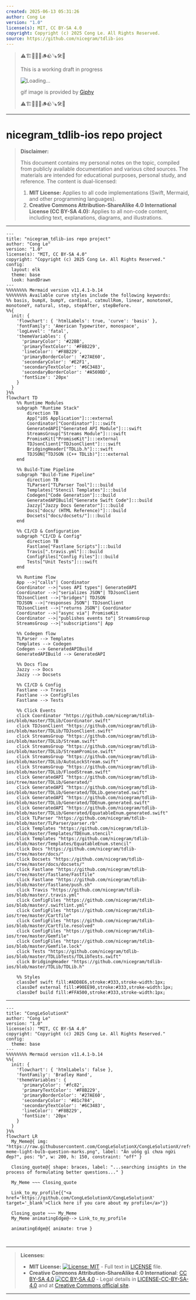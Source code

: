 ```yaml
---
created: 2025-06-13 05:31:26
author: Cong Le
version: "1.0"
license(s): MIT, CC BY-SA 4.0
copyright: Copyright (c) 2025 Cong Le. All Rights Reserved.
source: https://github.com/nicegram/tdlib-ios
---
```



> ⚠️🏗️🚧🦺🧱🪵🪨🪚🛠️👷
> 
> This is a working draft in progress
> 
> ![Loading...](https://media2.giphy.com/media/v1.Y2lkPTc5MGI3NjExMXVjejV3dnVjc2o5MXd3eXBvcDR1cHlzbHQ1Z2R6YjY0ZHpmdjJ6OCZlcD12MV9pbnRlcm5hbF9naWZfYnlfaWQmY3Q9Zw/hL9q5k9dk9l0wGd4e0/giphy.gif)
>
> gif image is provided by [Giphy](https://giphy.com)
> 
> ⚠️🏗️🚧🦺🧱🪵🪨🪚🛠️👷


----



# nicegram_tdlib-ios repo project
> **Disclaimer:**
>
> This document contains my personal notes on the topic,
> compiled from publicly available documentation and various cited sources.
> The materials are intended for educational purposes, personal study, and reference.
> The content is dual-licensed:
> 1. **MIT License:** Applies to all code implementations (Swift, Mermaid, and other programming languages).
> 2. **Creative Commons Attribution-ShareAlike 4.0 International License (CC BY-SA 4.0):** Applies to all non-code content, including text, explanations, diagrams, and illustrations.
---


```mermaid
---
title: "nicegram_tdlib-ios repo project"
author: "Cong Le"
version: "1.0"
license(s): "MIT, CC BY-SA 4.0"
copyright: "Copyright (c) 2025 Cong Le. All Rights Reserved."
config:
  layout: elk
  theme: base
  look: handDrawn
---
%%%%%%%% Mermaid version v11.4.1-b.14
%%%%%%%% Available curve styles include the following keywords:
%% basis, bumpX, bumpY, cardinal, catmullRom, linear, monotoneX, monotoneY, natural, step, stepAfter, stepBefore.
%%{
  init: {
    'flowchart': { 'htmlLabels': true, 'curve': 'basis' },
    'fontFamily': 'American Typewriter, monospace',
    'logLevel': 'fatal',
    'themeVariables': {
      'primaryColor': '#22BB',
      'primaryTextColor': '#F8B229',
      'lineColor': '#F8B229',
      'primaryBorderColor': '#27AE60',
      'secondaryColor': '#E2F1',
      'secondaryTextColor': '#6C3483',
      'secondaryBorderColor': '#A569BD',
      'fontSize': '20px'
    }
  }
}%%
flowchart TD
    %% Runtime Modules
    subgraph "Runtime Stack"
        direction TB
        App["iOS Application"]:::external
        Coordinator["Coordinator"]:::swift
        GeneratedAPI["Generated API Module"]:::swift
        StreamsGroup["Streams Module"]:::swift
        PromiseKit["PromiseKit"]:::external
        TDJsonClient["TDJsonClient"]:::swift
        BridgingHeader["TDLib.h"]:::swift
        TDJSON["TDJSON (C++ TDLib)"]:::external
    end

    %% Build-Time Pipeline
    subgraph "Build-Time Pipeline"
        direction TB
        TLParser["TLParser Tool"]:::build
        Templates["Stencil Templates"]:::build
        Codegen["Code Generation"]:::build
        GeneratedAPIBuild["Generate Swift Code"]:::build
        Jazzy["Jazzy Docs Generator"]:::build
        Docs["docs/ (HTML Reference)"]:::build
        Docsets["docs/docsets/"]:::build
    end

    %% CI/CD & Configuration
    subgraph "CI/CD & Config"
        direction TB
        Fastlane["Fastlane Scripts"]:::build
        Travis[".travis.yml"]:::build
        ConfigFiles["Config Files"]:::build
        Tests["Unit Tests"]:::swift
    end

    %% Runtime flow
    App -->|"calls"| Coordinator
    Coordinator -->|"uses API types"| GeneratedAPI
    Coordinator -->|"serializes JSON"| TDJsonClient
    TDJsonClient -->|"bridges"| TDJSON
    TDJSON -->|"responses JSON"| TDJsonClient
    TDJsonClient -->|"returns JSON"| Coordinator
    Coordinator -->|"async via"| PromiseKit
    Coordinator -->|"publishes events to"| StreamsGroup
    StreamsGroup -->|"subscriptions"| App

    %% Codegen flow
    TLParser --> Templates
    Templates --> Codegen
    Codegen --> GeneratedAPIBuild
    GeneratedAPIBuild --> GeneratedAPI

    %% Docs flow
    Jazzy --> Docs
    Jazzy --> Docsets

    %% CI/CD & Config
    Fastlane --> Travis
    Fastlane --> ConfigFiles
    Fastlane --> Tests

    %% Click Events
    click Coordinator "https://github.com/nicegram/tdlib-ios/blob/master/TDLib/Coordinator.swift"
    click TDJsonClient "https://github.com/nicegram/tdlib-ios/blob/master/TDLib/TDJsonClient.swift"
    click StreamsGroup "https://github.com/nicegram/tdlib-ios/blob/master/TDLib/Stream.swift"
    click StreamsGroup "https://github.com/nicegram/tdlib-ios/blob/master/TDLib/StreamPromise.swift"
    click StreamsGroup "https://github.com/nicegram/tdlib-ios/blob/master/TDLib/AutoLockStream.swift"
    click StreamsGroup "https://github.com/nicegram/tdlib-ios/blob/master/TDLib/FloodStream.swift"
    click GeneratedAPI "https://github.com/nicegram/tdlib-ios/tree/master/TDLib/Generated/"
    click GeneratedAPI "https://github.com/nicegram/tdlib-ios/blob/master/TDLib/Generated/TDLib.generated.swift"
    click GeneratedAPI "https://github.com/nicegram/tdlib-ios/blob/master/TDLib/Generated/TDEnum.generated.swift"
    click GeneratedAPI "https://github.com/nicegram/tdlib-ios/blob/master/TDLib/Generated/EquatableEnum.generated.swift"
    click TLParser "https://github.com/nicegram/tdlib-ios/blob/master/TLParser/parser.rb"
    click Templates "https://github.com/nicegram/tdlib-ios/blob/master/Templates/TDEnum.stencil"
    click Templates "https://github.com/nicegram/tdlib-ios/blob/master/Templates/EquatableEnum.stencil"
    click Docs "https://github.com/nicegram/tdlib-ios/tree/master/docs/"
    click Docsets "https://github.com/nicegram/tdlib-ios/tree/master/docs/docsets/"
    click Fastlane "https://github.com/nicegram/tdlib-ios/tree/master/fastlane/Fastfile"
    click Fastlane "https://github.com/nicegram/tdlib-ios/blob/master/fastlane/push.sh"
    click Travis "https://github.com/nicegram/tdlib-ios/blob/master/.travis.yml"
    click ConfigFiles "https://github.com/nicegram/tdlib-ios/blob/master/.swiftlint.yml"
    click ConfigFiles "https://github.com/nicegram/tdlib-ios/tree/master/Cartfile"
    click ConfigFiles "https://github.com/nicegram/tdlib-ios/blob/master/Cartfile.resolved"
    click ConfigFiles "https://github.com/nicegram/tdlib-ios/tree/master/Gemfile"
    click ConfigFiles "https://github.com/nicegram/tdlib-ios/blob/master/Gemfile.lock"
    click Tests "https://github.com/nicegram/tdlib-ios/blob/master/TDLibTests/TDLibTests.swift"
    click BridgingHeader "https://github.com/nicegram/tdlib-ios/blob/master/TDLib/TDLib.h"

    %% Styles
    classDef swift fill:#ADD8E6,stroke:#333,stroke-width:1px;
    classDef external fill:#90EE90,stroke:#333,stroke-width:1px;
    classDef build fill:#FFA500,stroke:#333,stroke-width:1px;
```

----

<!-- 
```mermaid
%% Current Mermaid version
info
```  -->


```mermaid
---
title: "CongLeSolutionX"
author: "Cong Le"
version: "1.0"
license(s): "MIT, CC BY-SA 4.0"
copyright: "Copyright (c) 2025 Cong Le. All Rights Reserved."
config:
  theme: base
---
%%%%%%%% Mermaid version v11.4.1-b.14
%%{
  init: {
    'flowchart': { 'htmlLabels': false },
    'fontFamily': 'Bradley Hand',
    'themeVariables': {
      'primaryColor': '#fc82',
      'primaryTextColor': '#F8B229',
      'primaryBorderColor': '#27AE60',
      'secondaryColor': '#81c784',
      'secondaryTextColor': '#6C3483',
      'lineColor': '#F8B229',
      'fontSize': '20px'
    }
  }
}%%
flowchart LR
  My_Meme@{ img: "https://raw.githubusercontent.com/CongLeSolutionX/CongLeSolutionX/refs/heads/main/assets/images/My-meme-light-bulb-question-marks.png", label: "Ăn uống gì chưa ngừi đẹp?", pos: "b", w: 200, h: 150, constraint: "off" }

  Closing_quote@{ shape: braces, label: "...searching insights in the process of formulating better questions..." }
    
  My_Meme ~~~ Closing_quote
    
  Link_to_my_profile{{"<a href='https://github.com/CongLeSolutionX/CongLeSolutionX' target='_blank'>Click here if you care about my profile</a>"}}

  Closing_quote ~~~ My_Meme
  My_Meme animatingEdge@--> Link_to_my_profile
  
  animatingEdge@{ animate: true }



```

---
>**Licenses:**
>
>- **MIT License:**  [![License: MIT](https://img.shields.io/badge/License-MIT-yellow.svg)](LICENSE) - Full text in [LICENSE](LICENSE) file.
>- **Creative Commons Attribution-ShareAlike 4.0 International**: [CC BY-SA 4.0](https://creativecommons.org/licenses/by-sa/4.0/) [![CC BY-SA 4.0](https://licensebuttons.net/l/by-sa/4.0/88x31.png)](https://creativecommons.org/licenses/by-sa/4.0/) - Legal details in [LICENSE-CC-BY-SA-4.0](THE_PAST/LICENSE-CC-BY-SA-4.0) and at [Creative Commons official site](https://creativecommons.org/licenses/by-sa/4.0/).
>
---